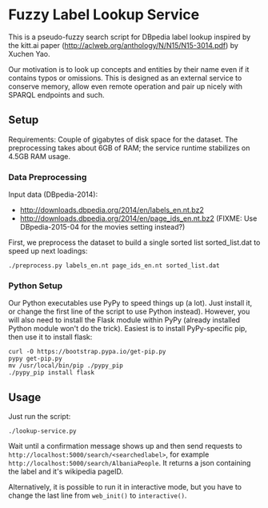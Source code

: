 Fuzzy Label Lookup Service
==========================

This is a pseudo-fuzzy search script for DBpedia label lookup inspired by the
kitt.ai paper (http://aclweb.org/anthology/N/N15/N15-3014.pdf) by Xuchen Yao.

Our motivation is to look up concepts and entities by their name even if it
contains typos or omissions.  This is designed as an external service to
conserve memory, allow even remote operation and pair up nicely with SPARQL
endpoints and such.

Setup
-----

Requirements: Couple of gigabytes of disk space for the dataset.
The preprocessing takes about 6GB of RAM; the service runtime stabilizes
on 4.5GB RAM usage.

### Data Preprocessing

Input data (DBpedia-2014):
  * http://downloads.dbpedia.org/2014/en/labels_en.nt.bz2
  * http://downloads.dbpedia.org/2014/en/page_ids_en.nt.bz2
(FIXME: Use DBpedia-2015-04 for the movies setting instead?)

First, we preprocess the dataset to build a single sorted list sorted_list.dat
to speed up next loadings:

	./preprocess.py labels_en.nt page_ids_en.nt sorted_list.dat

### Python Setup

Our Python executables use PyPy to speed things up (a lot).  Just install
it, or change the first line of the script to use Python instead).
However, you will also need to install the Flask module within PyPy
(already installed Python module won't do the trick).  Easiest is to
install PyPy-specific pip, then use it to install flask:

	curl -O https://bootstrap.pypa.io/get-pip.py
	pypy get-pip.py
	mv /usr/local/bin/pip ./pypy_pip
	./pypy_pip install flask

Usage
-----

Just run the script:

	./lookup-service.py

Wait until a confirmation message shows up and then send requests to
``http://localhost:5000/search/<searchedlabel>``,
for example ``http://localhost:5000/search/AlbaniaPeople``.
It returns a json containing the label and it's wikipedia pageID.

Alternatively, it is possible to run it in interactive mode, but you have
to change the last line from ``web_init()`` to ``interactive()``.
